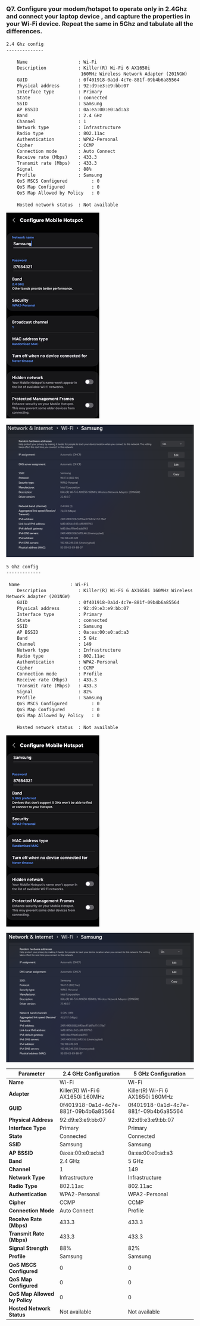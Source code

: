 ### Q7. Configure your modem/hotspot to operate only in 2.4Ghz and connect your laptop device , and capture the properties in your Wi-Fi device. Repeat the same in 5Ghz and tabulate all the differences.

```
2.4 Ghz config
--------------

    Name                   : Wi-Fi
    Description            : Killer(R) Wi-Fi 6 AX1650i 
                            160MHz Wireless Network Adapter (201NGW)
    GUID                   : 0f401918-0a1d-4c7e-881f-09b4b6a85564
    Physical address       : 92:d9:e3:e9:bb:07
    Interface type         : Primary
    State                  : connected
    SSID                   : Samsung
    AP BSSID               : 0a:ea:00:e0:ad:a3
    Band                   : 2.4 GHz
    Channel                : 1
    Network type           : Infrastructure
    Radio type             : 802.11ac
    Authentication         : WPA2-Personal
    Cipher                 : CCMP
    Connection mode        : Auto Connect
    Receive rate (Mbps)    : 433.3
    Transmit rate (Mbps)   : 433.3
    Signal                 : 88%
    Profile                : Samsung
    QoS MSCS Configured         : 0
    QoS Map Configured          : 0
    QoS Map Allowed by Policy   : 0

    Hosted network status  : Not available

```
<img src="images/image1.jpg" alt="Second Image" width="250">

![alt text](images/image.png)

```
5 Ghz config
-------------

 Name                   : Wi-Fi
    Description            : Killer(R) Wi-Fi 6 AX1650i 160MHz Wireless Network Adapter (201NGW)
    GUID                   : 0f401918-0a1d-4c7e-881f-09b4b6a85564
    Physical address       : 92:d9:e3:e9:bb:07
    Interface type         : Primary
    State                  : connected
    SSID                   : Samsung
    AP BSSID               : 0a:ea:00:e0:ad:a3
    Band                   : 5 GHz
    Channel                : 149
    Network type           : Infrastructure
    Radio type             : 802.11ac
    Authentication         : WPA2-Personal
    Cipher                 : CCMP
    Connection mode        : Profile
    Receive rate (Mbps)    : 433.3
    Transmit rate (Mbps)   : 433.3
    Signal                 : 82%
    Profile                : Samsung
    QoS MSCS Configured         : 0
    QoS Map Configured          : 0
    QoS Map Allowed by Policy   : 0

    Hosted network status  : Not available
```

<img src="images/image2.jpg" alt="Second Image" width="250">

![alt text](images/image4.png)

| Parameter              | 2.4 GHz Configuration                        | 5 GHz Configuration                        |
|------------------------|---------------------------------------------|---------------------------------------------|
| **Name**              | Wi-Fi                                       | Wi-Fi                                       |
| **Adapter**          | Killer(R) Wi-Fi 6 AX1650i 160MHz            | Killer(R) Wi-Fi 6 AX1650i 160MHz            |
| **GUID**             | 0f401918-0a1d-4c7e-881f-09b4b6a85564         | 0f401918-0a1d-4c7e-881f-09b4b6a85564         |
| **Physical Address** | 92:d9:e3:e9:bb:07                           | 92:d9:e3:e9:bb:07                           |
| **Interface Type**   | Primary                                     | Primary                                     |
| **State**           | Connected                                   | Connected                                   |
| **SSID**           | Samsung                                      | Samsung                                      |
| **AP BSSID**       | 0a:ea:00:e0:ad:a3                            | 0a:ea:00:e0:ad:a3                            |
| **Band**           | 2.4 GHz                                      | 5 GHz                                       |
| **Channel**       | 1                                           | 149                                         |
| **Network Type**   | Infrastructure                               | Infrastructure                               |
| **Radio Type**     | 802.11ac                                     | 802.11ac                                     |
| **Authentication** | WPA2-Personal                               | WPA2-Personal                               |
| **Cipher**        | CCMP                                         | CCMP                                         |
| **Connection Mode** | Auto Connect                               | Profile                                     |
| **Receive Rate (Mbps)** | 433.3                                  | 433.3                                        |
| **Transmit Rate (Mbps)** | 433.3                                 | 433.3                                        |
| **Signal Strength** | 88%                                         | 82%                                         |
| **Profile**       | Samsung                                      | Samsung                                      |
| **QoS MSCS Configured** | 0                                    | 0                                           |
| **QoS Map Configured** | 0                                       | 0                                           |
| **QoS Map Allowed by Policy** | 0                              | 0                                           |
| **Hosted Network Status** | Not available                        | Not available                               |
